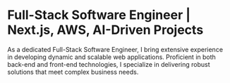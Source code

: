 # Full-Stack Software Engineer | Next.js, AWS, AI-Driven Projects 

As a dedicated Full-Stack Software Engineer, I bring extensive experience in developing dynamic and scalable web applications. Proficient in both back-end and front-end technologies, I specialize in delivering robust solutions that meet complex business needs. 
